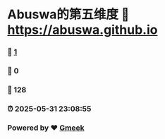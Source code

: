 # Abuswa的第五维度 :link: https://abuswa.github.io 
### :page_facing_up: [1](https://abuswa.github.io/tag.html) 
### :speech_balloon: 0 
### :hibiscus: 128 
### :alarm_clock: 2025-05-31 23:08:55 
### Powered by :heart: [Gmeek](https://github.com/Meekdai/Gmeek)
